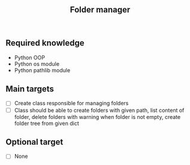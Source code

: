 <h2 align="center">Folder manager</h2>

<br>

## Required knowledge

- Python OOP
- Python os module
- Python pathlib module


## Main targets

- [ ] Create class responsible for managing folders
- [ ] Class should be able to create folders with given path, list content of folder, delete folders with warning when folder is not empty, create folder tree from given dict

## Optional target

- [ ] None
